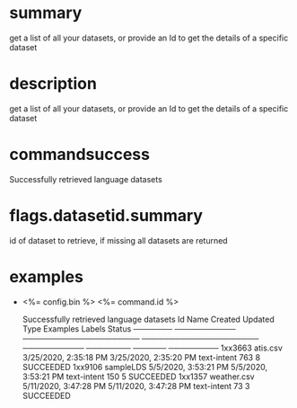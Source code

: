 # summary

get a list of all your datasets, or provide an Id to get the details of a specific dataset

# description

get a list of all your datasets, or provide an Id to get the details of a specific dataset

# commandsuccess

Successfully retrieved language datasets

# flags.datasetid.summary

id of dataset to retrieve, if missing all datasets are returned

# examples

- <%= config.bin %> <%= command.id %>

  Successfully retrieved language datasets
  Id Name Created Updated Type Examples Labels Status
  ─────── ─────────── ───────────────────── ───────────────────── ─────────── ──────── ────── ─────────
  1xx3663 atis.csv 3/25/2020, 2:35:18 PM 3/25/2020, 2:35:20 PM text-intent 763 8 SUCCEEDED
  1xx9106 sampleLDS 5/5/2020, 3:53:21 PM 5/5/2020, 3:53:21 PM text-intent 150 5 SUCCEEDED
  1xx1357 weather.csv 5/11/2020, 3:47:28 PM 5/11/2020, 3:47:28 PM text-intent 73 3 SUCCEEDED
